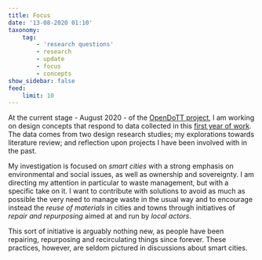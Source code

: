 ```yaml
---
title: Focus
date: '13-08-2020 01:10'
taxonomy:
    tag:
        - 'research questions'
        - research
        - update
        - focus
        - concepts
show_sidebar: false
feed:
    limit: 10
---
```


At the current stage - August 2020 - of the [OpenDoTT project](https://is.efeefe.me/opendott), I am working on design concepts that respond to data collected in this [first year of work](../research-progress). The data comes from two design research studies; my explorations towards literature review; and reflection upon projects I have been involved with in the past.

My investigation is focused on *smart cities* with a strong emphasis on environmental and social issues, as well as ownership and sovereignty. I am directing my attention in particular to waste management, but with a specific take on it. I want to contribute with solutions to avoid as much as possible the very need to manage waste in the usual way and to encourage instead the *reuse of materials* in cities and towns through initiatives of *repair and repurposing* aimed at and run by *local actors*.

This sort of initiative is arguably nothing new, as people have been repairing, repurposing and recirculating things since forever. These practices, however, are seldom pictured in discussions about smart cities.
